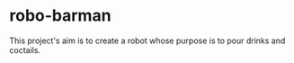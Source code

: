 # robo-barman
This project's aim is to create a robot whose purpose is to pour drinks and coctails.
